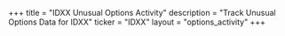 +++
title = "IDXX Unusual Options Activity"
description = "Track Unusual Options Data for IDXX"
ticker = "IDXX"
layout = "options_activity"
+++


